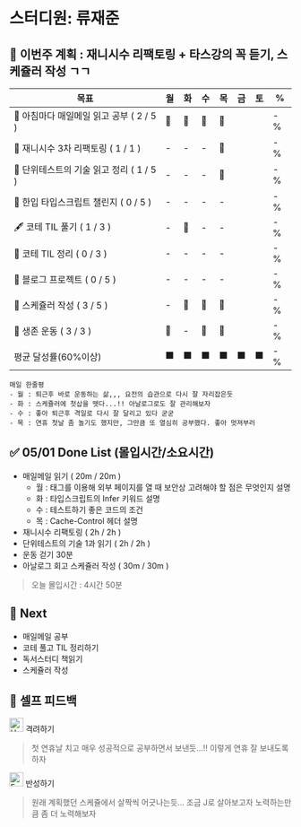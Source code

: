 # 스터디원: 류재준

## 🚀 이번주 계획 : 재니시수 리팩토링 + 타스강의 꼭 듣기, 스케쥴러 작성 ㄱㄱ

| 목표                            | 월   | 화   | 수   | 목   | 금   | 토   | %   |
| ------------------------------- | --- | --- | --- | --- | --- | --- | --- |
| 📰 아침마다 매일메일 읽고 공부 ( 2 / 5 ) |🌠|🌠|🌠|🌠||| -% |
| 🚗 재니시수 3차 리팩토링 ( 1 / 1 ) |-|-|-|🌠||| -% |
| 📖 단위테스트의 기술 읽고 정리 ( 1 / 5 ) |-|-|-|🌠||| -% |
| 📌 한입 타입스크립트 챌린지 ( 0 / 5 ) |-|-|-|-||| -% |
| 🖋️ 코테 TIL 풀기 ( 1 / 3 ) |-|🌠|-|-||| -% |
| 🧵 코테 TIL 정리 ( 0 / 3 ) |-|-|-|-||| -% |
| 👀 블로그 프로젝트 ( 0 / 5 ) |-|-|-|-||| -% |
| 📝 스케쥴러 작성 ( 3 / 5 ) |-|🌠|🌠|🌠||| -% |
| 💪 생존 운동 ( 3 / 3 )               |🌠|-|🌠|🌠||| -% |
| 평균 달성률(60%이상)      |⬛|⬛|⬛|⬛|⬛|⬛|  -% |


```text
매일 한줄평
- 월 : 퇴근후 바로 운동하는 삶,,, 요전의 습관으로 다시 잘 자리잡은듯
- 화 : 스케쥴러에 첫삽을 뗏다...!! 아날로그로도 잘 관리해보자
- 수 : 좋아 퇴근후 격일로 다시 잘 달리고 있다 굳굳
- 목 : 연휴 첫날 좀 놀기도 했지만, 그만큼 또 열심히 공부했다. 좋아 멋져부러
```

## ✅ 05/01 Done List (몰입시간/소요시간) 
- 매일메일 읽기 ( 20m / 20m )
  - 월 : <a> 태그를 이용해 외부 페이지를 열 때 보안상 고려해야 할 점은 무엇인지 설명
  - 화 : 타입스크립트의 Infer 키워드 설명
  - 수 : 테스트하기 좋은 코드의 조건
  - 목 : Cache-Control 헤더 설명
- 재니시수 리팩토링 ( 2h / 2h )
- 단위테스트의 기술 1과 읽기 ( 2h / 2h )
- 운동 걷기 30분
- 아날로그 회고 스케쥴러 작성 ( 30m / 30m )
> 오늘 몰입시간 : 4시간 50분

## 🌱 Next
- 매일메일 공부
- 코테 풀고 TIL 정리하기
- 독서스터디 책읽기
- 스케쥴러 작성

## 🎉 셀프 피드백

<img src="https://raw.githubusercontent.com/Tarikul-Islam-Anik/Animated-Fluent-Emojis/master/Emojis/Smilies/Hugging%20Face.png" alt="Hugging Face" width="25" height="25"> 격려하기</img>

> 첫 연휴날 치고 매우 성공적으로 공부하면서 보낸듯...!! 이렇게 연휴 잘 보내도록 하자

<img src="https://raw.githubusercontent.com/Tarikul-Islam-Anik/Animated-Fluent-Emojis/master/Emojis/Smilies/Face%20with%20Monocle.png" alt="Face with Monocle" width="25" height="25"> 반성하기</img>

> 원래 계획했던 스케쥴에서 살짝씩 어긋나는듯... 조금 J로 살아보고자 노력하는만큼 좀 더 노력해보자
